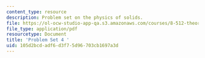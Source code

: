 ```yaml
---
content_type: resource
description: Problem set on the physics of solids.
file: https://ol-ocw-studio-app-qa.s3.amazonaws.com/courses/8-512-theory-of-solids-ii-spring-2009/105d2bcdadf6d3f75d96703cb1697a3d_MIT8_512s09_2004_pset04.pdf
file_type: application/pdf
resourcetype: Document
title: 'Problem Set 4 '
uid: 105d2bcd-adf6-d3f7-5d96-703cb1697a3d
---
```

